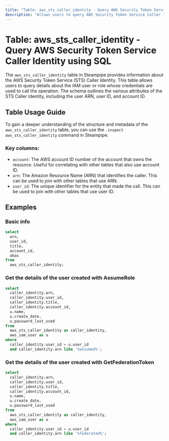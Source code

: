 ```yaml
---
title: "Table: aws_sts_caller_identity - Query AWS Security Token Service Caller Identity using SQL"
description: "Allows users to query AWS Security Token Service Caller Identity to retrieve details about the IAM user or role whose credentials are used to call the operation."
---
```


# Table: aws_sts_caller_identity - Query AWS Security Token Service Caller Identity using SQL

The `aws_sts_caller_identity` table in Steampipe provides information about the AWS Security Token Service (STS) Caller Identity. This table allows users to query details about the IAM user or role whose credentials are used to call the operation. The schema outlines the various attributes of the STS Caller Identity, including the user ARN, user ID, and account ID.

## Table Usage Guide

To gain a deeper understanding of the structure and metadata of the `aws_sts_caller_identity` table, you can use the `.inspect aws_sts_caller_identity` command in Steampipe.

### Key columns:

- `account`: The AWS account ID number of the account that owns the resource. Useful for correlating with other tables that also use account ID.
- `arn`: The Amazon Resource Name (ARN) that identifies the caller. This can be used to join with other tables that use ARN.
- `user_id`: The unique identifier for the entity that made the call. This can be used to join with other tables that use user ID.

## Examples

### Basic info

```sql
select
  arn,
  user_id,
  title,
  account_id,
  akas
from
  aws_sts_caller_identity;
```

### Get the details of the user created with AssumeRole

```sql
select
  caller_identity.arn,
  caller_identity.user_id,
  caller_identity.title,
  caller_identity.account_id,
  u.name,
  u.create_date,
  u.password_last_used
from
  aws_sts_caller_identity as caller_identity,
  aws_iam_user as u
where
  caller_identity.user_id = u.user_id
  and caller_identity.arn like '%assumed%';
```

### Get the details of the user created with GetFederationToken

```sql
select
  caller_identity.arn,
  caller_identity.user_id,
  caller_identity.title,
  caller_identity.account_id,
  u.name,
  u.create_date,
  u.password_last_used
from
  aws_sts_caller_identity as caller_identity,
  aws_iam_user as u
where
  caller_identity.user_id = u.user_id
  and caller_identity.arn like '%federated%';
```